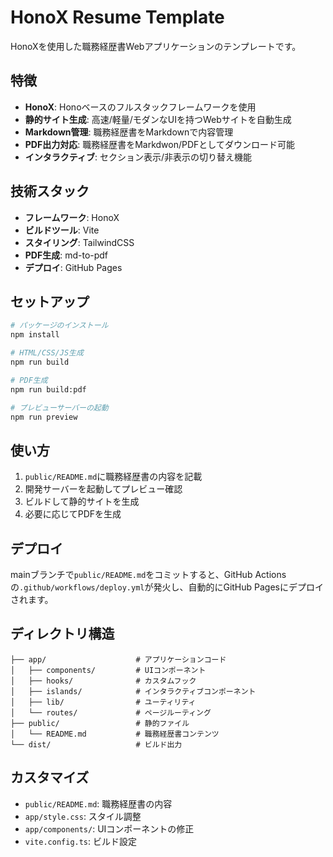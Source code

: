 # HonoX Resume Template

HonoXを使用した職務経歴書Webアプリケーションのテンプレートです。

## 特徴

- **HonoX**: Honoベースのフルスタックフレームワークを使用
- **静的サイト生成**: 高速/軽量/モダンなUIを持つWebサイトを自動生成
- **Markdown管理**: 職務経歴書をMarkdownで内容管理
- **PDF出力対応**: 職務経歴書をMarkdwon/PDFとしてダウンロード可能
- **インタラクティブ**: セクション表示/非表示の切り替え機能

## 技術スタック

- **フレームワーク**: HonoX
- **ビルドツール**: Vite
- **スタイリング**: TailwindCSS
- **PDF生成**: md-to-pdf
- **デプロイ**: GitHub Pages

## セットアップ

```bash
# パッケージのインストール
npm install

# HTML/CSS/JS生成
npm run build

# PDF生成
npm run build:pdf

# プレビューサーバーの起動
npm run preview
```

## 使い方

1. `public/README.md`に職務経歴書の内容を記載
2. 開発サーバーを起動してプレビュー確認
3. ビルドして静的サイトを生成
4. 必要に応じてPDFを生成

## デプロイ

mainブランチで`public/README.md`をコミットすると、GitHub Actionsの`.github/workflows/deploy.yml`が発火し、自動的にGitHub Pagesにデプロイされます。

## ディレクトリ構造

```text
├── app/                    # アプリケーションコード
│   ├── components/         # UIコンポーネント
│   ├── hooks/              # カスタムフック
│   ├── islands/            # インタラクティブコンポーネント
│   ├── lib/                # ユーティリティ
│   └── routes/             # ページルーティング
├── public/                 # 静的ファイル
│   └── README.md           # 職務経歴書コンテンツ
└── dist/                   # ビルド出力
```

## カスタマイズ

- `public/README.md`: 職務経歴書の内容
- `app/style.css`: スタイル調整
- `app/components/`: UIコンポーネントの修正
- `vite.config.ts`: ビルド設定
